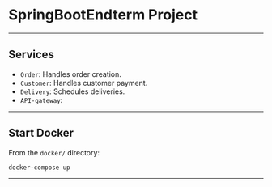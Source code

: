 # SpringBootEndterm Project

---

## Services

- `Order`: Handles order creation.
- `Customer`: Handles customer payment.
- `Delivery`: Schedules deliveries.
- `API-gateway`:

--- 

## Start Docker

From the `docker/` directory:

```bash
docker-compose up
```

---
